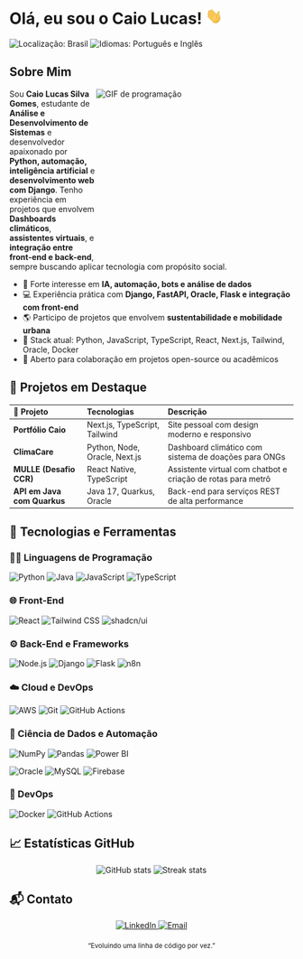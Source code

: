 # Olá, eu sou o **Caio Lucas!** <img src="https://raw.githubusercontent.com/moit-bytes/Profile/main/Hi.gif" width="30px"/>

<p>
  <img src="https://img.shields.io/badge/Moro-Brasil-green" alt="Localização: Brasil" />
  <img src="https://img.shields.io/badge/Idiomas-Português%20%7C%20Inglês-brightgreen" alt="Idiomas: Português e Inglês" />
</p>

##  Sobre Mim

<img align="right" alt="GIF de programação" src="https://media.giphy.com/media/SWoSkN6DxTszqIKEqv/giphy.gif" width="350" height="300" />

Sou **Caio Lucas Silva Gomes**, estudante de **Análise e Desenvolvimento de Sistemas** e desenvolvedor apaixonado por **Python, automação, inteligência artificial** e **desenvolvimento web com Django**. Tenho experiência em projetos que envolvem **Dashboards climáticos**, **assistentes virtuais**, e **integração entre front-end e back-end**, sempre buscando aplicar tecnologia com propósito social.

* 🧠 Forte interesse em **IA, automação, bots e análise de dados**
* 💻 Experiência prática com **Django, FastAPI, Oracle, Flask e integração com front-end**
* 🌎 Participo de projetos que envolvem **sustentabilidade e mobilidade urbana**
* 🚀 Stack atual: Python, JavaScript, TypeScript, React, Next.js, Tailwind, Oracle, Docker
* 🤝 Aberto para colaboração em projetos open-source ou acadêmicos

## 🚀 Projetos em Destaque

| 📌 Projeto                  | Tecnologias                   | Descrição                                                    |
| :-------------------------- | :---------------------------- | :----------------------------------------------------------- |
| **Portfólio Caio**          | Next.js, TypeScript, Tailwind | Site pessoal com design moderno e responsivo                 |
| **ClimaCare**               | Python, Node, Oracle, Next.js | Dashboard climático com sistema de doações para ONGs         |
| **MULLE (Desafio CCR)**     | React Native, TypeScript      | Assistente virtual com chatbot e criação de rotas para metrô |
| **API em Java com Quarkus** | Java 17, Quarkus, Oracle      | Back-end para serviços REST de alta performance              |

## 🧠 Tecnologias e Ferramentas

### 👨‍💻 Linguagens de Programação

![Python](https://img.shields.io/badge/Python-3776AB?style=for-the-badge\&logo=python\&logoColor=white)
![Java](https://img.shields.io/badge/Java-ED8B00?style=for-the-badge\&logo=openjdk\&logoColor=white)
![JavaScript](https://img.shields.io/badge/JavaScript-F7DF1E?style=for-the-badge\&logo=javascript\&logoColor=black)
![TypeScript](https://img.shields.io/badge/TypeScript-007ACC?style=for-the-badge\&logo=typescript\&logoColor=white)

### 🌐 Front-End

![React](https://img.shields.io/badge/React-20232A?style=for-the-badge\&logo=react\&logoColor=61DAFB)
![Tailwind CSS](https://img.shields.io/badge/Tailwind_CSS-38B2AC?style=for-the-badge\&logo=tailwind-css\&logoColor=white)
![shadcn/ui](https://img.shields.io/badge/shadcn%2Fui-111827?style=for-the-badge)

### ⚙️ Back-End e Frameworks

![Node.js](https://img.shields.io/badge/Node.js-43853D?style=for-the-badge\&logo=node.js\&logoColor=white)
![Django](https://img.shields.io/badge/Django-092E20?style=for-the-badge\&logo=django\&logoColor=white)
![Flask](https://img.shields.io/badge/Flask-000000?style=for-the-badge\&logo=flask\&logoColor=white)
![n8n](https://img.shields.io/badge/n8n-ED4A00?style=for-the-badge\&logo=n8n\&logoColor=white)

### ☁️ Cloud e DevOps

![AWS](https://img.shields.io/badge/AWS-232F3E?style=for-the-badge\&logo=amazon-aws\&logoColor=white)
![Git](https://img.shields.io/badge/Git-F05033?style=for-the-badge\&logo=git\&logoColor=white)
![GitHub Actions](https://img.shields.io/badge/GitHub_Actions-2088FF?style=for-the-badge\&logo=github-actions\&logoColor=white)

### 🧠 Ciência de Dados e Automação

![NumPy](https://img.shields.io/badge/NumPy-013243?style=for-the-badge\&logo=numpy\&logoColor=white)
![Pandas](https://img.shields.io/badge/Pandas-150458?style=for-the-badge\&logo=pandas\&logoColor=white)
![Power BI](https://img.shields.io/badge/Power_BI-F2C811?style=for-the-badge\&logo=powerbi\&logoColor=black)

![Oracle](https://img.shields.io/badge/Oracle_DB-F80000?style=for-the-badge\&logo=oracle\&logoColor=white)
![MySQL](https://img.shields.io/badge/MySQL-005C84?style=for-the-badge\&logo=mysql\&logoColor=white)
![Firebase](https://img.shields.io/badge/Firebase-FFCA28?style=for-the-badge\&logo=firebase\&logoColor=black)

### 🔧 DevOps

![Docker](https://img.shields.io/badge/Docker-0db7ed.svg?style=for-the-badge\&logo=docker\&logoColor=white)
![GitHub Actions](https://img.shields.io/badge/GitHub_Actions-2088FF?style=for-the-badge\&logo=github-actions\&logoColor=white)

## 📈 Estatísticas GitHub

<div align="center">
  <img width="390" src="https://github-readme-stats.vercel.app/api?username=caiolucasxz55&show_icons=true&theme=react&rank_icon=github&border_radius=10" alt="GitHub stats" />
  <img width="390" src="https://streak-stats.demolab.com/?user=caiolucasxz55&count_private=true&theme=react&border_radius=10" alt="Streak stats" />
</div>

## 📬 Contato

<p align="center">
  <a target="_blank" href="www.linkedin.com/in/caio-lucas-a892b4324">
    <img src="https://img.shields.io/badge/🔗 LinkedIn-0077B5?style=for-the-badge&logo=linkedin&logoColor=white" alt="LinkedIn" />
  </a>
  <a target="_blank" href="caiolucasxz55@gmail.com">
    <img src="https://img.shields.io/badge/📧 Email-D14836?style=for-the-badge&logo=gmail&logoColor=white" alt="Email" />
  </a>
</p>

<div align="center">
  <sub>“Evoluindo uma linha de código por vez.”</sub>
</div>
